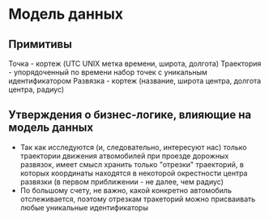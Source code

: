 # Модель данных

## Примитивы
Точка - кортеж (UTC UNIX метка времени, широта, долгота)
Траектория - упорядоченный по времени набор точек с уникальным идентификатором
Развязка - кортеж (название, широта центра, долгота центра, радиус)

## Утверждения о бизнес-логике, влияющие на модель данных
- Так как исследуются (и, следовательно, интересуют нас) только траектории движения атвомобилей при проезде дорожных развязок, имеет смысл хранить только "отрезки" траекторий, в которых координаты находятся в некоторой окрестности центра развязки (в первом приближении - не далее, чем радиус)
- По большому счету, не важно, какой конкретно автомобиль отслеживается, поэтому отрезкам тракеторий можно присваивать любые уникальные идентификаторы